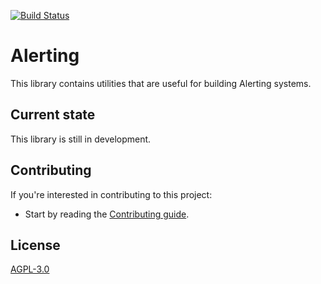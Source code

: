 [![Build Status](https://drone.grafana.net/api/badges/grafana/alerting/status.svg?ref=refs/heads/main)](https://drone.grafana.net/grafana/alerting)

# Alerting

This library contains utilities that are useful for building Alerting systems.

## Current state

This library is still in development.

## Contributing

If you're interested in contributing to this project:

- Start by reading the [Contributing guide](/CONTRIBUTING.md).

## License

[AGPL-3.0](https://github.com/RSDS/alerting/blob/main/LICENSE)